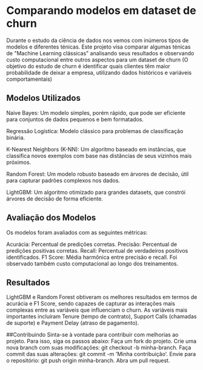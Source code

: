 # Comparando modelos em dataset de churn
Durante o estudo da ciência de dados nos vemos com inúmeros tipos de modelos e diferentes ténicas. Este projeto visa comparar algumas ténicas de "Machine Learning clássicas" analisando seus resultados e observando custo computacional entre outros aspectos para um dataset de churn (O objetivo do estudo de churn é identificar quais clientes têm maior probabilidade de deixar a empresa, utilizando dados históricos e variáveis comportamentais)

## Modelos Utilizados
Naive Bayes: Um modelo simples, porém rápido, que pode ser eficiente para conjuntos de dados pequenos e bem formatados.

Regressão Logística: Modelo clássico para problemas de classificação binária.

K-Nearest Neighbors (K-NN): Um algoritmo baseado em instâncias, que classifica novos exemplos com base nas distâncias de seus vizinhos mais próximos.

Random Forest: Um modelo robusto baseado em árvores de decisão, útil para capturar padrões complexos nos dados.

LightGBM: Um algoritmo otimizado para grandes datasets, que constrói árvores de decisão de forma eficiente.

## Avaliação dos Modelos
Os modelos foram avaliados com as seguintes métricas:

Acurácia: Percentual de predições corretas.
Precisão: Percentual de predições positivas corretas.
Recall: Percentual de verdadeiros positivos identificados.
F1 Score: Média harmônica entre precisão e recall.
Foi observado também custo computacional ao longo dos treinamentos.

## Resultados
LightGBM e Random Forest obtiveram os melhores resultados em termos de acurácia e F1 Score, sendo capazes de capturar as interações mais complexas entre as variáveis que influenciam o churn.
As variáveis mais importantes incluíram Tenure (tempo de contrato), Support Calls (chamadas de suporte) e Payment Delay (atraso de pagamento).

##Contribuindo
Sinta-se à vontade para contribuir com melhorias ao projeto. Para isso, siga os passos abaixo:
Faça um fork do projeto.
Crie uma nova branch com suas modificações: git checkout -b minha-branch.
Faça commit das suas alterações: git commit -m 'Minha contribuição'.
Envie para o repositório: git push origin minha-branch.
Abra um pull request.
